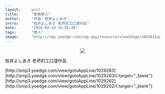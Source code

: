 ```yaml
---
layout:     post
title:      "家族戀人"
author:     "作者：桂井よしあき"
intro:      "桂井よしあき 老师的工口漫作品"
date:       "2018-02-14 16:56:46"
tags:       "戀人"
image:      "http://smp.yoedge.com/smp-app/resource/viewImage/1001012appline.png"
---
```

<div style="text-align: center">
<p><img src="http://smp.yoedge.com/smp-app/resource/viewImage/1001012appline.png"/></p>
</div>
<p class="post-meta">
<span>桂井よしあき 老师的工口漫作品</span>
</p>
[http://smp3.yoedge.com/view/gotoAppLine/1029263](http://smp3.yoedge.com/view/gotoAppLine/1029263){:target="_blank"}
[http://smp3.yoedge.com/view/gotoAppLine/1029262](http://smp3.yoedge.com/view/gotoAppLine/1029262){:target="_blank"}


